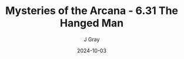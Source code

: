 ---
title: 'Mysteries of the Arcana - 6.31 The Hanged Man'
alt: 'Mysteries of the Arcana'
date: '2024-10-03'
author: 'J Gray'
artist: 'Keira'
---
